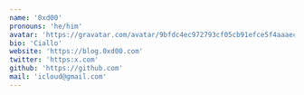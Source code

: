 ```yaml
---
name: '0xd00'
pronouns: 'he/him'
avatar: 'https://gravatar.com/avatar/9bfdc4ec972793cf05cb91efce5f4aaaec2a0da1bf4ec34dad0913f1d845faf6.webp?size=256'
bio: 'Ciallo'
website: 'https://blog.0xd00.com'
twitter: 'https:x.com'
github: 'https://github.com'
mail: 'icloud@gmail.com'
---
```

